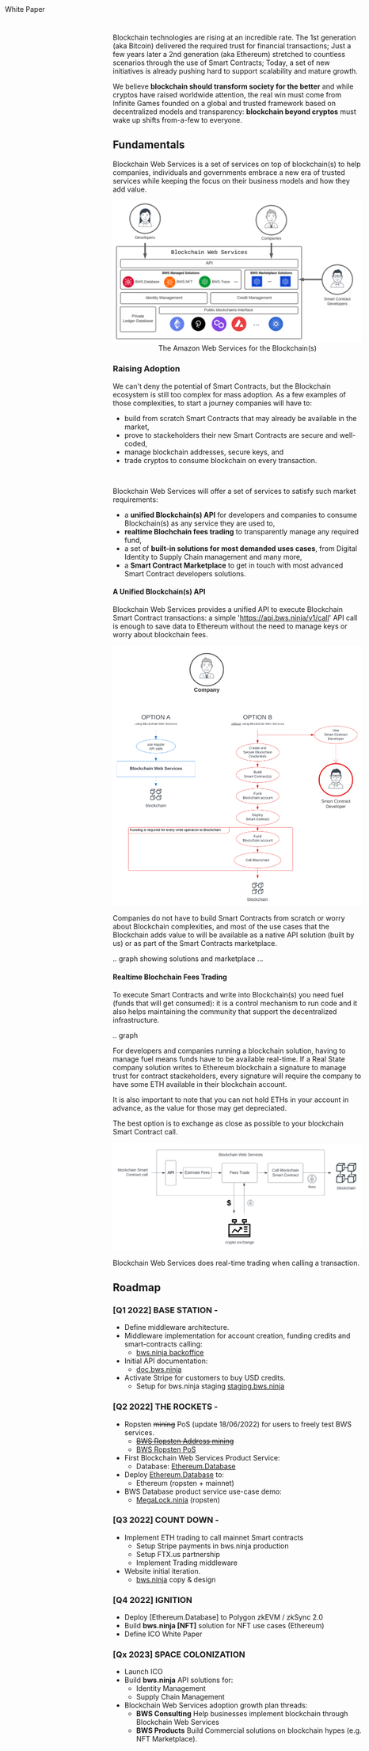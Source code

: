 <script src="https://kit.fontawesome.com/ed4fd3e862.js" crossorigin="anonymous"></script>

<div style="position: fixed; top: 10px; left: 10px; border: 0;"> White Paper
</div>

<br/>
Blockchain technologies are rising at an incredible rate. The 1st generation (aka Bitcoin) delivered the required trust for financial transactions; Just a few years later a 2nd generation (aka Ethereum) stretched to countless scenarios through the use of Smart Contracts; Today, a set of new initiatives is already pushing hard to support scalability and mature growth.

We believe **blockchain should transform society for the better** and while cryptos have raised worldwide attention, the real win must come from Infinite Games founded on a global and trusted framework based on decentralized models and transparency: **blockchain beyond cryptos** must wake up shifts from-a-few to everyone.


## Fundamentals

Blockchain Web Services is a set of services on top of blockchain(s) to help companies, individuals and governments embrace a new era of trusted services while keeping the focus on their business models and how they add value.

<p align="center">
  <img src="img/BWS_HL_Components_FULL.svg" />
<i class="fa-solid fa-quote-left"></i>&nbsp;The Amazon Web Services for the Blockchain(s)<i class="fa-solid fa-quote-right"></i>&nbsp;
</p>

### Raising Adoption

We can't deny the potential of Smart Contracts, but the Blockchain ecosystem is still too complex for mass adoption. As a few examples of those complexities, to start a journey companies will have to:

 <ul class="fa-ul">
    <li><span class="fa-li"><i class="fa-regular fa-square"></i></span>build from scratch Smart Contracts that may already be available in the market,</li>
    <li><span class="fa-li"><i class="fa-regular fa-square"></i></span>prove to stackeholders their new Smart Contracts are secure and well-coded,</li>
    <li><span class="fa-li"><i class="fa-regular fa-square"></i></span>manage blockchain addresses, secure keys, and</li>
    <li><span class="fa-li"><i class="fa-regular fa-square"></i></span>trade cryptos to consume blockchain on every transaction.</li>
  </ul>

<br/>

Blockchain Web Services will offer a set of services to satisfy such market requirements:

 <ul class="fa-ul">
    <li><span class="fa-li"><i class="fa-regular fa-square-check"></i></span>a <strong>unified Blockchain(s) API</strong> for developers and companies to consume Blockchain(s) as any service they are used to,</li>
    <li><span class="fa-li"><i class="fa-regular fa-square-check"></i></span><strong>realtime Blochchain fees trading</strong> to transparently manage any required fund,</li>
    <li><span class="fa-li"><i class="fa-regular fa-square-check"></i></span>a set of <strong>built-in solutions for most demanded uses cases</strong>, from Digital Identity to Supply Chain management and many more,</li>
    <li><span class="fa-li"><i class="fa-regular fa-square-check"></i></span>a <strong>Smart Contract Marketplace</strong> to get in touch with most advanced Smart Contract developers solutions.</li>
  </ul>

#### A Unified Blockchain(s) API

Blockchain Web Services provides a unified API to execute Blockchain Smart Contract transactions: a simple 'https://api.bws.ninja/v1/call' API call is enough to save data to Ethereum without the need to manage keys or worry about blockchain fees.

<p align="center">
  <img src="img/Calling_Options.svg" />
</p>

Companies do not have to build Smart Contracts from scratch or worry about Blockchain complexities, and most of the use cases that the Blockchain adds value to will be available as a native API solution (built by us) or as part of the Smart Contracts marketplace.

.. graph showing solutions and marketplace ...

#### Realtime Blochchain Fees Trading

To execute Smart Contracts and write into Blockchain(s) you need fuel (funds that will get consumed): it is a control mechanism to run code and it also helps maintaining the community that support the decentralized infrastructure. 

.. graph

For developers and companies running a blockchain solution, having to manage fuel means funds have to be available real-time. If a Real State company solution writes to Ethereum blockchain a signature to manage trust for contract stackeholders, every signature will require the company to have some ETH available in their blockchain account. 

It is also important to note that you can not hold ETHs in your account in advance, as the value for those may get depreciated.

The best option is to exchange as close as possible to your blockchain Smart Contract call.

<p align="center">
  <img src="img/Real-TimeFees.svg" />
</p>

Blockchain Web Services does real-time trading when calling a transaction.

## <a name="roadmap"></a>Roadmap

### [Q1 2022] **BASE STATION** - <i class="fa-solid fa-check"></i>

- Define middleware architecture.
- Middleware implementation for account creation, funding credits and smart-contracts calling:
  - [bws.ninja backoffice](https://bws.ninja/)
- Initial API documentation:
  - [doc.bws.ninja](https://doc.bws.ninja/)
- Activate Stripe for customers to buy USD credits.
  - Setup for bws.ninja staging [staging.bws.ninja](https://staging.bws.ninja)

### [Q2 2022] **THE ROCKETS** - <i class="fa-solid fa-check"></i>

- Ropsten ~~mining~~ PoS (update 18/06/2022) for users to freely test BWS services.
  - ~~[BWS Ropsten Address mining](https://ropsten.etherscan.io/address/0x9089Db83F0590EC2eD01A5Eb4F8584Dd6F4bDaC7#mine)~~
  - [BWS Ropsten PoS](https://ropsten.beaconcha.in/validator/877c91d2376f731a0f621c7848c0cd9d0a2622e91d68922838ef6b4dd5d8256e46e86cf06f5979b32103ed706d0c70ed)
- First Blockchain Web Services Product Service:
  - Database: [Ethereum.Database](https://github.com/NachoColl/blockchain-web-services/tree/Ethereum.Database.Immutable/contracts/ethereum)
- Deploy [Ethereum.Database](https://doc.bws.ninja/#database) to:
  - Ethereum (ropsten + mainnet)
- BWS Database product service use-case demo:
  - [MegaLock.ninja](https://megalock.ninja) (ropsten)

### [Q3 2022] **COUNT DOWN** - <i class="fa-solid fa-check"></i>

- Implement ETH trading to call mainnet Smart contracts
  - Setup Stripe payments in bws.ninja production
  - Setup FTX.us partnership
  - Implement Trading middleware
- Website initial iteration.
  - [bws.ninja](https://bws.ninja/) copy & design

### [Q4 2022] **IGNITION**

- Deploy [Ethereum.Database] to Polygon zkEVM / zkSync 2.0
- Build **bws.ninja [NFT]** solution for NFT use cases (Ethereum)
- Define ICO White Paper

### [Qx 2023] **SPACE COLONIZATION**

- Launch ICO
- Build **bws.ninja** API solutions for:
  - Identity Management
  - Supply Chain Management
- Blockchain Web Services adoption growth plan threads:
  - **BWS Consulting** Help businesses implement blockchain through Blockchain Web Services 
  - **BWS Products** Build Commercial solutions on blockchain hypes (e.g. NFT Marketplace).


  

